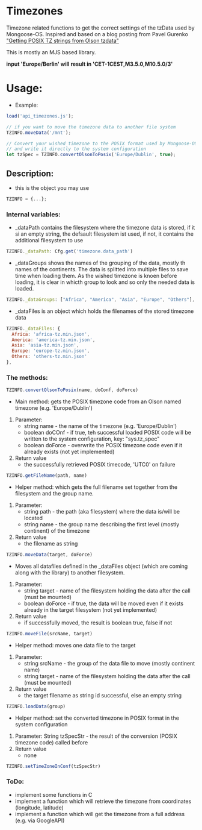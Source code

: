 # Timezones
Timezone related functions to get the correct settings of the tzData used by Mongoose-OS.
Inspired and based on a blog posting from Pavel Gurenko ["Getting POSIX TZ strings from Olson tzdata"](http://www.pavelgurenko.com/2017/05/getting-posix-tz-strings-from-olson.html)

This is mostly an MJS based library.

**input 'Europe/Berlin' will result in 'CET-1CEST,M3.5.0,M10.5.0/3'**

# Usage:

- Example:
```JAVASCRIPT
load('api_timezones.js');

// if you want to move the timezone data to another file system
TZINFO.moveData('/mnt');

// Convert your wished timezone to the POSIX format used by Mongoose-OS
// and write it directly to the system configuration
let tzSpec = TZINFO.convertOlsonToPosix('Europe/Dublin', true);
```
## Description:

- this is the object you may use
```javascript
TZINFO = {...};
```
### Internal variables:

* _dataPath contains the filesystem where the timezone data is stored, if it si an empty string, the defsault filesystem ist used, if not, it contains the additional filesystem to use
```javascript
TZINFO._dataPath: Cfg.get('timezone.data_path')
```
* _dataGroups shows the names of the grouping of the data, mostly th names of the continents. The data is splitted into multiple files to save time when loading them. As the wished timezone is knoen before loading, it is clear in whicth group to look and so only the needed data is loaded.
```javascript
TZINFO._dataGroups: ["Africa", "America", "Asia", "Europe", "Others"],
```
* _dataFiles is an object which holds the filenames of the stored timezone data
```javascript
TZINFO._dataFiles: {
  Africa: 'africa-tz.min.json',
  America: 'america-tz.min.json',
  Asia: 'asia-tz.min.json',
  Europe: 'europe-tz.min.json',
  Others: 'others-tz.min.json'
},
```
### The methods:
```javascript
TZINFO.convertOlsonToPosix(name, doConf, doForce)
```	
* Main method: gets the POSIX timezone code from an Olson named timezone (e.g. 'Europe/Dublin')
1. Parameter:
	* string name - the name of the timezone (e.g. 'Europe/Dublin')
	* boolean doCOnf - if true, teh successful loaded POSIX code will be written to the system configuration, key: "sys.tz_spec"
	* boolean doForce - overwrite the POSIX timezone code even if it already exists (not yet implemented)
2. Return value
	* the successfully retrieved POSIX timecode, 'UTC0' on failure
```javascript
TZINFO.getFileName(path, name)
```	
* Helper method: which gets the full filename set together from the filesystem and the group name.
1. Parameter:
	* string path - the path (aka filesystem) where the data is/will be located
	* string name - the group name describing the first level (mostly continent) of the timezone
2. Return value
	* the filename as string
```javascript
TZINFO.moveData(target, doForce)
```	
* Moves all datafiles defined in the _dataFiles object (which are coming along with the library) to another filesystem.
1. Parameter:
	* string target - name of the filesystem holding the data after the call (must be mounted)
	* boolean doForce - if true, the data will be moved even if it exists already in the target filesystem (not yet implemented)
2. Return value
	* if successfully moved, the result is boolean true, false if not
```javascript
TZINFO.moveFile(srcName, target)
```	
* Helper method: moves one data file to the target
1. Parameter:
	* string srcName - the group of the data file to move (mostly continent name)
	* string target - name of the filesystem holding the data after the call (must be mounted)
2. Return value
	* the target filename as string id successful, else an empty string
```javascript
TZINFO.loadData(group)
```	
* Helper method: set the converted timezone in POSIX format in the system configuration
1. Parameter: String tzSpecStr - the result of the conversion (POSIX timezone code) called before
2. Return value
	* none
```javascript
TZINFO.setTimeZoneInConf(tzSpecStr)
```	
### ToDo:
* implement some functions in C
* implement a function which will retrieve the timezone from coordinates (longitude, latitude)
* implement a function which will get the timezone from a full address (e.g. via GoogleAPI)
